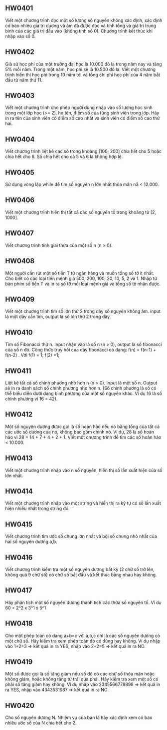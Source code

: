 ## HW0401
Viết một chương trình đọc một số lượng số nguyên không xác định, xác định có bao nhiêu giá trị dương và âm đã được đọc và tính tổng và giá trị trung bình của các giá trị đầu vào (không tính số 0). Chương trình kết thúc khi nhập vào số 0.

## HW0402
Giả sử học phí của một trường đại học là 10.000 đô la trong năm nay và tăng 5% mỗi năm. Trong một năm, học phí sẽ là 10.500 đô la. Viết một chương trình hiển thị học phí trong 10 năm tới và tổng chi phí học phí của 4 năm bắt đầu từ năm thứ 11.

## HW0403
Viết một chương trình cho phép người dùng nhập vào số lượng học sinh trong một lớp học (>= 2),  họ tên, điểm số của từng sinh viên trong lớp. Hãy in ra tên của sinh viên có điểm số cao nhất và sinh viên có điểm số cao thứ hai.

## HW0404
Viết chương trình liệt kê các số trong khoảng [100; 200] chia hết cho 5 hoặc chia hết cho 6. Số chia hết cho cả 5 và 6 là không hợp lệ.

## HW0405
Sử dụng vòng lặp while để tìm số nguyên n lớn nhất thỏa mãn n3 < 12.000.

## HW0406
Viết một chương trình hiển thị tất cả các số nguyên tố trong khoảng từ [2, 1000].

## HW0407
Viết chương trình tính giai thừa của một số n (n > 0).

## HW0408
Một người cần rút một số tiền T từ ngân hàng và muốn tổng số tờ ít nhất. Cho biết có các loại tiền mệnh giá 500, 200, 100, 20, 10, 5, 2 và 1. Nhập từ bàn phím số tiền T và in ra số tờ mỗi loại mệnh giá và tổng số tờ nhận được.

## HW0409
Viết một chương trình tìm số lớn thứ 2 trong dãy số nguyên không âm. input là một dãy cần tìm, output là số lớn thứ 2 trong dãy.

## HW0410
Tìm số Fibonacci thứ n. Input nhận vào là số n (n > 0), output là số fibonacci của số n đó. Công thức truy hồi của dãy fibonacci có dạng: f(n) = f(n-1) + f(n-2) . Với f(1) = 1;  f(2) =1;

## HW0411
Liệt kê tất cả số chính phương nhỏ hơn n (n > 0). Input là một số n. Output sẽ in ra danh sách số chính phương nhỏ hơn n. (Số chính phương là số có thể biểu diễn dưới dạng bình phương của một số nguyên khác. Ví dụ 16 là số chính phương vì 16 = 42).

## HW0412
Một số nguyên dương được gọi là số hoàn hảo nếu nó bằng tổng của tất cả các ước số dương của nó, không bao gồm chính nó. Ví dụ, 28 là số hoàn hảo vì 28 = 14 + 7 + 4 + 2 + 1. Viết một chương trình để tìm các số hoàn hảo < 10.000.

## HW0413
Viết một chương trình nhập vào n số nguyên, hiển thị số lần xuất hiện của số lớn nhất.

## HW0414
Viết một chương trình nhập vào một string và hiển thị ra ký tự có số lần xuất hiện nhiều nhất trong string đó.

## HW0415
Viết chương trình tìm ước số chung lớn nhất và bội số chung nhỏ nhất của hai số nguyên dương a,b.

## HW0416
Viết chương trình kiểm tra một số nguyên dương bất kỳ (2 chữ số trở lên, không quá 9 chữ số) có chữ số bắt đầu và kết thúc bằng nhau hay không.

## HW0417
Hãy phân tích một số nguyên dương thành tích các thừa số nguyên tố.  Ví dụ 60 = 2^2  x 3^1 x 5^1

## HW0418
Cho một phép toán có dạng a+b=c với a,b,c chỉ là các số nguyên dương có một chữ số. Hãy kiểm tra xem phép toán đó có đúng hay không. Ví dụ nhập vào 1+2=3 ⇒ kết quả in ra YES, nhập vào 2+2=5 ⇒ kết quả in ra NO.

## HW0419
Một số được gọi là số tăng giảm nếu số đó có các chữ số thỏa mãn hoặc không giảm, hoặc không tăng từ trái qua phải. Hãy kiểm tra xem một số có phải số tăng giảm hay không. Ví dụ nhập vào 2345566778899 ⇒ kết quả in ra YES, nhập vào 4343531987 ⇒ kết quả in ra NO.

## HW0420
Cho số nguyên dương N. Nhiệm vụ của bạn là hãy xác định xem có bao nhiêu ước số của N chia hết cho 2.

